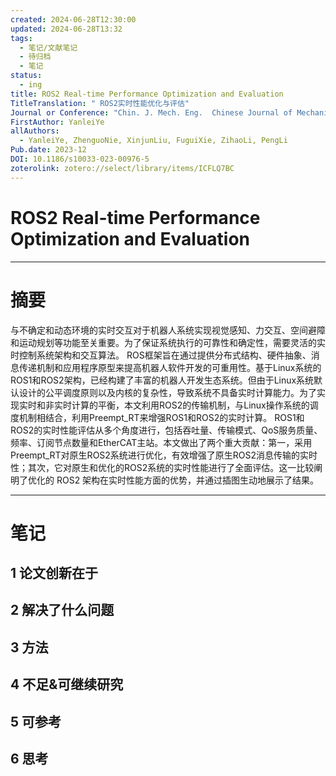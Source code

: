 ```yaml
---
created: 2024-06-28T12:30:00
updated: 2024-06-28T13:32
tags:
  - 笔记/文献笔记
  - 待归档
  - 笔记
status:
  - ing
title: ROS2 Real-time Performance Optimization and Evaluation
TitleTranslation: " ROS2实时性能优化与评估"
Journal or Conference: "Chin. J. Mech. Eng.  Chinese Journal of Mechanical Engineering "
FirstAuthor: YanleiYe
allAuthors:
  - YanleiYe, ZhenguoNie, XinjunLiu, FuguiXie, ZihaoLi, PengLi
Pub.date: 2023-12
DOI: 10.1186/s10033-023-00976-5
zoterolink: zotero://select/library/items/ICFLQ7BC
---
```



# ROS2 Real-time Performance Optimization and Evaluation
---

# 摘要
与不确定和动态环境的实时交互对于机器人系统实现视觉感知、力交互、空间避障和运动规划等功能至关重要。为了保证系统执行的可靠性和确定性，需要灵活的实时控制系统架构和交互算法。 ROS框架旨在通过提供分布式结构、硬件抽象、消息传递机制和应用程序原型来提高机器人软件开发的可重用性。基于Linux系统的ROS1和ROS2架构，已经构建了丰富的机器人开发生态系统。但由于Linux系统默认设计的公平调度原则以及内核的复杂性，导致系统不具备实时计算能力。为了实现实时和非实时计算的平衡，本文利用ROS2的传输机制，与Linux操作系统的调度机制相结合，利用Preempt_RT来增强ROS1和ROS2的实时计算。 ROS1和ROS2的实时性能评估从多个角度进行，包括吞吐量、传输模式、QoS服务质量、频率、订阅节点数量和EtherCAT主站。本文做出了两个重大贡献：第一，采用Preempt_RT对原生ROS2系统进行优化，有效增强了原生ROS2消息传输的实时性；其次，它对原生和优化的ROS2系统的实时性能进行了全面评估。这一比较阐明了优化的 ROS2 架构在实时性能方面的优势，并通过插图生动地展示了结果。










***

# 笔记

## 1 论文创新在于

## 2 解决了什么问题

## 3 方法

## 4 不足&可继续研究

## 5 可参考

## 6 思考
